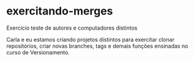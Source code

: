 # exercitando-merges
Exercício teste de autores e computadores distintos

Carla e eu estamos criando projetos distintos para exercitar clonar repositórios, criar novas branches, tags e demais funções ensinadas no curso de Versionamento.

